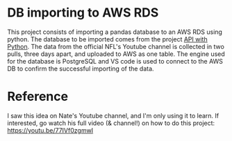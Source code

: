 # DB importing to AWS RDS
This project consists of importing a pandas database to an AWS RDS using python. The database to be imported comes from the project [API with Python](https://github.com/Villarreal93/API-with-Python). The data from the official NFL's Youtube channel is collected in two pulls, three days apart, and uploaded to AWS as one table. The engine used for the database is PostgreSQL and VS code is used to connect to the AWS DB to confirm the successful importing of the data.

# Reference
I saw this idea on Nate's Youtube channel, and I'm only using it to learn. If interested, go watch his full video (& channel!) on how to do this project: 
https://youtu.be/77IVf0zgmwI
